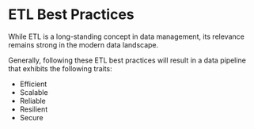 # **ETL Best Practices**
While ETL is a long-standing concept in data management, its relevance remains strong in the modern data landscape.

Generally, following these ETL best practices will result in a data pipeline that exhibits the following traits:

- Efficient
- Scalable
- Reliable
- Resilient
- Secure

